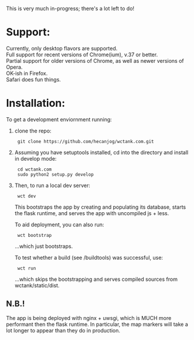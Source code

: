 This is very much in-progress; there's a lot left to do!   
   
Support:
========
Currently, only desktop flavors are supported.   
Full support for recent versions of Chrome(ium), v.37 or better.     
Partial support for older versions of Chrome, as well as newer versions of Opera.     
OK-ish in Firefox.     
Safari does fun things.     

Installation:
=============
To get a development enviornment running:  

1. clone the repo:  
    
        git clone https://github.com/hecanjog/wctank.com.git  
    
2. Assuming you have setuptools installed, cd into the directory and install in develop mode:   
    
        cd wctank.com  
        sudo python2 setup.py develop

3. Then, to run a local dev server:

        wct dev
    
    This bootstraps the app by creating and populating its database, starts
    the flask runtime, and serves the app with uncompiled js + less.

    To aid deployment, you can also run:

        wct bootstrap

    ...which just bootstraps.

    To test whether a build (see /buildtools) was successful, use:

        wct run

    ...which skips the bootstrapping and serves compiled sources from wctank/static/dist.

N.B.! 
-----
The app is being deployed with nginx + uwsgi, which is MUCH more performant then the flask
runtime. In particular, the map markers will take a lot longer to appear than they do in production.
